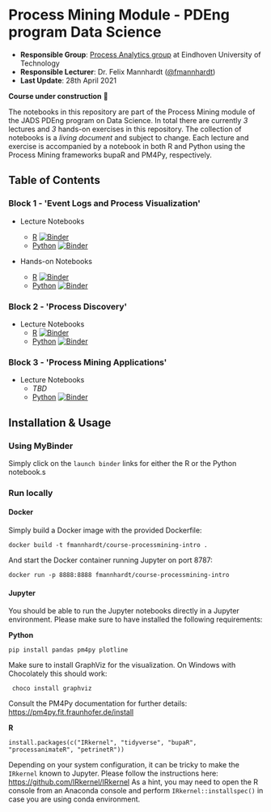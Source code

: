 # Process Mining Module -  PDEng program Data Science

* **Responsible Group**: [Process Analytics group](https://pa.win.tue.nl/) at Eindhoven University of Technology
* **Responsible Lecturer**: Dr. Felix Mannhardt ([@fmannhardt](https://twitter.com/fmannhardt)) 
* **Last Update**: 28th April 2021 

**Course under construction** 🚧

The notebooks in this repository are part of the Process Mining module of the JADS PDEng program on Data Science. In total there are currently *3* lectures and *3* hands-on exercises in this repository. The collection of notebooks is a *living document* and subject to change. Each lecture and exercise is accompanied by a notebook in both R and Python using the Process Mining frameworks bupaR and PM4Py, respectively.


## Table of Contents

### Block 1 - 'Event Logs and Process Visualization'

* Lecture Notebooks
    *  [R](r/lecture1-eventlogs.ipynb) [![Binder](https://mybinder.org/badge_logo.svg)](https://mybinder.org/v2/gh/fmannhardt/course-applied-processmining/HEAD?urlpath=lab%2Ftree%2Fr%2Flecture1-eventlogs.ipynb)
    *  [Python](python/lecture1-eventlogs.ipynb) [![Binder](https://mybinder.org/badge_logo.svg)](https://mybinder.org/v2/gh/fmannhardt/course-applied-processmining/HEAD?urlpath=lab%2Ftree%2Fpython%2Flecture1-eventlogs.ipynb)

* Hands-on Notebooks
    *  [R](r/handson1-eventlogs.ipynb) [![Binder](https://mybinder.org/badge_logo.svg)](https://mybinder.org/v2/gh/fmannhardt/course-applied-processmining/HEAD?urlpath=lab%2Ftree%2Fr%2Fhandson1-eventlogs.ipynb)
    *  [Python](python/handson1-eventlogs.ipynb) [![Binder](https://mybinder.org/badge_logo.svg)](https://mybinder.org/v2/gh/fmannhardt/course-applied-processmining/HEAD?urlpath=lab%2Ftree%2Fpython%2Fhandson1-eventlogs.ipynb)

### Block 2 - 'Process Discovery'

* Lecture Notebooks
    *  [R](r/lecture2-discovery.ipynb) [![Binder](https://mybinder.org/badge_logo.svg)](https://mybinder.org/v2/gh/fmannhardt/course-applied-processmining/HEAD?urlpath=lab%2Ftree%2Fr%2Flecture2-discovery.ipynb)
    *  [Python](python/lecture2-discovery.ipynb) [![Binder](https://mybinder.org/badge_logo.svg)](https://mybinder.org/v2/gh/fmannhardt/course-applied-processmining/HEAD?urlpath=lab%2Ftree%2Fpython%2Flecture2-discovery.ipynb)

### Block 3 - 'Process Mining Applications'

* Lecture Notebooks
    *  *TBD*
    *  [Python](lecture3-conformance.ipynb) [![Binder](https://mybinder.org/badge_logo.svg)](https://mybinder.org/v2/gh/fmannhardt/course-applied-processmining/HEAD?urlpath=lab%2Ftree%2Fpython%2Flecture3-conformance.ipynb)


## Installation \& Usage

### Using MyBinder

Simply click on the `launch binder` links for either the R or the Python notebook.s

### Run locally

#### Docker

Simply build a Docker image with the provided Dockerfile:

```
docker build -t fmannhardt/course-processmining-intro .
```

And start the Docker container running Jupyter on port 8787:

```
docker run -p 8888:8888 fmannhardt/course-processmining-intro
```

#### Jupyter

You should be able to run the Jupyter notebooks directly in a Jupyter environment. Please make sure to have installed the following requirements:

**Python**

```
pip install pandas pm4py plotline
```

Make sure to install GraphViz for the visualization. On Windows with Chocolately this should work:
```
 choco install graphviz
```
Consult the PM4Py documentation for further details:
https://pm4py.fit.fraunhofer.de/install

**R**

```
install.packages(c("IRkernel", "tidyverse", "bupaR", "processanimateR", "petrinetR"))
```

Depending on your system configuration, it can be tricky to make the `IRkernel` known to Jupyter. Please follow the instructions here: https://github.com/IRkernel/IRkernel
As a hint, you may need to open the R console from an Anaconda console and perform `IRkernel::installspec()` in case you are using conda environment.
